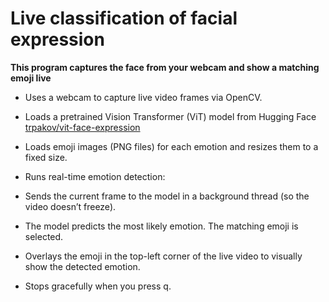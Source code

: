 # Live classification of facial expression

**This program captures the face from your webcam and show a matching emoji live**

- Uses a webcam to capture live video frames via OpenCV.

- Loads a pretrained Vision Transformer (ViT) model from Hugging Face [trpakov/vit-face-expression](https://huggingface.co/trpakov/vit-face-expression)

- Loads emoji images (PNG files) for each emotion and resizes them to a fixed size.

- Runs real-time emotion detection:

- Sends the current frame to the model in a background thread (so the video doesn’t freeze).

- The model predicts the most likely emotion. The matching emoji is selected.

- Overlays the emoji in the top-left corner of the live video to visually show the detected emotion.

- Stops gracefully when you press q.
